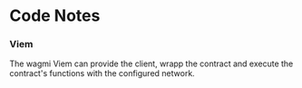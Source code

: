 # Code Notes

### Viem

The wagmi Viem can provide the client, wrapp the contract and execute the contract's functions with the configured network.
